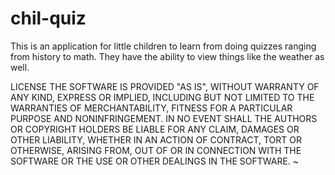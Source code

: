 # chil-quiz
This is an application for little children to learn from doing quizzes ranging from history to math. They have the ability to view things like the weather as well.

LICENSE
THE SOFTWARE IS PROVIDED "AS IS", WITHOUT WARRANTY OF ANY KIND, EXPRESS OR IMPLIED, INCLUDING BUT NOT LIMITED TO THE WARRANTIES OF MERCHANTABILITY, FITNESS FOR A PARTICULAR PURPOSE AND NONINFRINGEMENT. IN NO EVENT SHALL THE AUTHORS OR COPYRIGHT HOLDERS BE LIABLE FOR ANY CLAIM, DAMAGES OR OTHER LIABILITY, WHETHER IN AN ACTION OF CONTRACT, TORT OR OTHERWISE, ARISING FROM, OUT OF OR IN CONNECTION WITH THE SOFTWARE OR THE USE OR OTHER DEALINGS IN THE SOFTWARE.
~                                                                  
